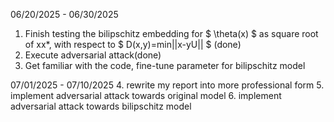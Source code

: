 06/20/2025 - 06/30/2025
1. Finish testing the bilipschitz embedding for $ \theta(x) $ as square root of xx*, 
with respect to $ D(x,y)=min||x-yU|| $ (done)
2. Execute adversarial attack(done)
3. Get familiar with the code, fine-tune parameter for bilipschitz model

07/01/2025 - 07/10/2025
4. rewrite my report into more professional form
5. implement adversarial attack towards original model
6. implement adversarial attack towards bilipschitz model

